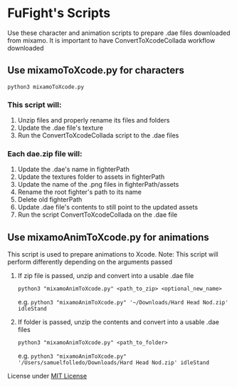 # FuFight's Scripts
Use these character and animation scripts to prepare .dae files downloaded from mixamo. It is important to have ConvertToXcodeCollada workflow downloaded

## Use mixamoToXcode.py for characters
`python3 mixamoToXcode.py`

### This script will:
1. Unzip files and properly rename its files and folders
2. Update the .dae file's texture
3. Run the ConvertToXcodeCollada script to the .dae files

### Each dae.zip file will: 
1. Update the .dae's name in fighterPath
2. Update the textures folder to assets in fighterPath
3. Update the name of the .png files in fighterPath/assets
4. Rename the root fighter's path to its name
5. Delete old fighterPath
6. Update .dae file's contents to still point to the updated assets
7. Run the script ConvertToXcodeCollada on the .dae file

## Use mixamoAnimToXcode.py for animations
This script is used to prepare animations to Xcode. 
Note: This script will perform differently depending on the arguments passed

1. If zip file is passed, unzip and convert into a usable .dae file

    `python3 "mixamoAnimToXcode.py" <path_to_zip> <optional_new_name>`
    
    e.g. `python3 "mixamoAnimToXcode.py" '~/Downloads/Hard Head Nod.zip' idleStand`

2. If folder is passed, unzip the contents and convert into a usable .dae files

    `python3 "mixamoAnimToXcode.py" <path_to_folder>`
    
    e.g. `python3 "mixamoAnimToXcode.py" '/Users/samuelfolledo/Downloads/Hard Head Nod.zip' idleStand`   

License under [MIT License](https://github.com/SamuelFolledo/FuFight/blob/master/LICENSE)

